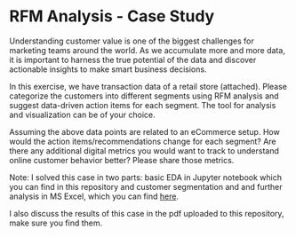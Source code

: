 # RFM Analysis - Case Study

Understanding customer value is one of the biggest challenges for marketing teams around the world. As we accumulate more and more data, it is important to harness the true potential of the data and discover actionable insights to make smart business decisions.

In this exercise, we have transaction data of a retail store (attached). Please categorize the customers into different segments using RFM analysis and suggest data-driven action items for each segment. The tool for analysis and visualization can be of your choice.

Assuming the above data points are related to an eCommerce setup. How would the action items/recommendations change for each segment? Are there any additional digital metrics you would want to track to understand online customer behavior better? Please share those metrics.

Note: I solved this case in two parts: basic EDA in Jupyter notebook which you can find in this repository and customer segmentation and and further analysis in MS Excel, which you can find [here](https://1drv.ms/x/s!AoYW7jN6CCYqeE3h6emY0hnt5j4?e=vcp9es).

I also discuss the results of this case in the pdf uploaded to this repository, make sure you find them.
